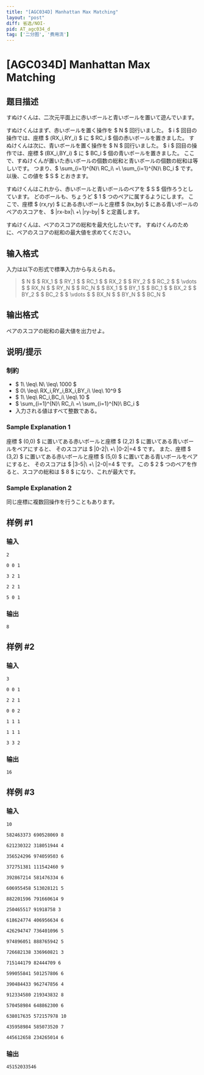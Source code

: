 ```yaml
---
title: "[AGC034D] Manhattan Max Matching"
layout: "post"
diff: 省选/NOI-
pid: AT_agc034_d
tag: ['二分图', '费用流']
---
```


# [AGC034D] Manhattan Max Matching

## 题目描述

[problemUrl]: https://atcoder.jp/contests/agc034/tasks/agc034_d

すぬけくんは、二次元平面上に赤いボールと青いボールを置いて遊んでいます。

すぬけくんはまず、赤いボールを置く操作を $ N $ 回行いました。 $ i $ 回目の操作では、座標 $ (RX_i,RY_i) $ に $ RC_i $ 個の赤いボールを置きました。 すぬけくんは次に、青いボールを置く操作を $ N $ 回行いました。 $ i $ 回目の操作では、座標 $ (BX_i,BY_i) $ に $ BC_i $ 個の青いボールを置きました。 ここで、すぬけくんが置いた赤いボールの個数の総和と青いボールの個数の総和は等しいです。 つまり、$ \sum_{i=1}^{N}\ RC_i\ =\ \sum_{i=1}^{N}\ BC_i $ です。 以後、この値を $ S $ とおきます。

すぬけくんはこれから、赤いボールと青いボールのペアを $ S $ 個作ろうとしています。 どのボールも、ちょうど $ 1 $ つのペアに属するようにします。 ここで、座標 $ (rx,ry) $ にある赤いボールと座標 $ (bx,by) $ にある青いボールのペアのスコアを、 $ |rx-bx|\ +\ |ry-by| $ と定義します。

すぬけくんは、ペアのスコアの総和を最大化したいです。 すぬけくんのために、ペアのスコアの総和の最大値を求めてください。

## 输入格式

入力は以下の形式で標準入力から与えられる。

> $ N $ $ RX_1 $ $ RY_1 $ $ RC_1 $ $ RX_2 $ $ RY_2 $ $ RC_2 $ $ \vdots $ $ RX_N $ $ RY_N $ $ RC_N $ $ BX_1 $ $ BY_1 $ $ BC_1 $ $ BX_2 $ $ BY_2 $ $ BC_2 $ $ \vdots $ $ BX_N $ $ BY_N $ $ BC_N $

## 输出格式

ペアのスコアの総和の最大値を出力せよ。

## 说明/提示

### 制約

- $ 1\ \leq\ N\ \leq\ 1000 $
- $ 0\ \leq\ RX_i,RY_i,BX_i,BY_i\ \leq\ 10^9 $
- $ 1\ \leq\ RC_i,BC_i\ \leq\ 10 $
- $ \sum_{i=1}^{N}\ RC_i\ =\ \sum_{i=1}^{N}\ BC_i $
- 入力される値はすべて整数である。

### Sample Explanation 1

座標 $ (0,0) $ に置いてある赤いボールと座標 $ (2,2) $ に置いてある青いボールをペアにすると、 そのスコアは $ |0-2|\ +\ |0-2|=4 $ です。 また、座標 $ (3,2) $ に置いてある赤いボールと座標 $ (5,0) $ に置いてある青いボールをペアにすると、 そのスコアは $ |3-5|\ +\ |2-0|=4 $ です。 この $ 2 $ つのペアを作ると、スコアの総和は $ 8 $ になり、これが最大です。

### Sample Explanation 2

同じ座標に複数回操作を行うこともあります。

## 样例 #1

### 输入

```
2
0 0 1
3 2 1
2 2 1
5 0 1
```

### 输出

```
8
```

## 样例 #2

### 输入

```
3
0 0 1
2 2 1
0 0 2
1 1 1
1 1 1
3 3 2
```

### 输出

```
16
```

## 样例 #3

### 输入

```
10
582463373 690528069 8
621230322 318051944 4
356524296 974059503 6
372751381 111542460 9
392867214 581476334 6
606955458 513028121 5
882201596 791660614 9
250465517 91918758 3
618624774 406956634 6
426294747 736401096 5
974896051 888765942 5
726682138 336960821 3
715144179 82444709 6
599055841 501257806 6
390484433 962747856 4
912334580 219343832 8
570458984 648862300 6
638017635 572157978 10
435958984 585073520 7
445612658 234265014 6
```

### 输出

```
45152033546
```

